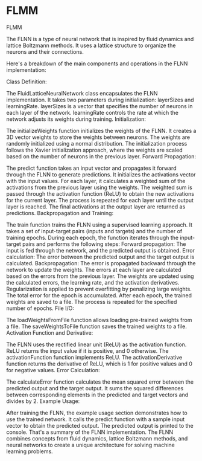 # FLMM
FLMM

The FLNN is a type of neural network that is inspired by fluid dynamics and lattice Boltzmann methods. It uses a lattice structure to organize the neurons and their connections.

Here's a breakdown of the main components and operations in the FLNN implementation:

Class Definition:

The FluidLatticeNeuralNetwork class encapsulates the FLNN implementation.
It takes two parameters during initialization: layerSizes and learningRate.
layerSizes is a vector that specifies the number of neurons in each layer of the network.
learningRate controls the rate at which the network adjusts its weights during training.
Initialization:

The initializeWeights function initializes the weights of the FLNN.
It creates a 3D vector weights to store the weights between neurons.
The weights are randomly initialized using a normal distribution.
The initialization process follows the Xavier initialization approach, where the weights are scaled based on the number of neurons in the previous layer.
Forward Propagation:

The predict function takes an input vector and propagates it forward through the FLNN to generate predictions.
It initializes the activations vector with the input values.
For each layer, it calculates a weighted sum of the activations from the previous layer using the weights.
The weighted sum is passed through the activation function (ReLU) to obtain the new activations for the current layer.
The process is repeated for each layer until the output layer is reached.
The final activations at the output layer are returned as predictions.
Backpropagation and Training:

The train function trains the FLNN using a supervised learning approach.
It takes a set of input-target pairs (inputs and targets) and the number of training epochs.
During each epoch, the function iterates through the input-target pairs and performs the following steps:
Forward propagation: The input is fed through the network, and the predicted output is obtained.
Error calculation: The error between the predicted output and the target output is calculated.
Backpropagation: The error is propagated backward through the network to update the weights.
The errors at each layer are calculated based on the errors from the previous layer.
The weights are updated using the calculated errors, the learning rate, and the activation derivatives.
Regularization is applied to prevent overfitting by penalizing large weights.
The total error for the epoch is accumulated.
After each epoch, the trained weights are saved to a file.
The process is repeated for the specified number of epochs.
File I/O:

The loadWeightsFromFile function allows loading pre-trained weights from a file.
The saveWeightsToFile function saves the trained weights to a file.
Activation Function and Derivative:

The FLNN uses the rectified linear unit (ReLU) as the activation function.
ReLU returns the input value if it is positive, and 0 otherwise.
The activationFunction function implements ReLU.
The activationDerivative function returns the derivative of ReLU, which is 1 for positive values and 0 for negative values.
Error Calculation:

The calculateError function calculates the mean squared error between the predicted output and the target output.
It sums the squared differences between corresponding elements in the predicted and target vectors and divides by 2.
Example Usage:

After training the FLNN, the example usage section demonstrates how to use the trained network.
It calls the predict function with a sample input vector to obtain the predicted output.
The predicted output is printed to the console.
That's a summary of the FLNN implementation. The FLNN combines concepts from fluid dynamics, lattice Boltzmann methods, and neural networks to create a unique architecture for solving machine learning problems.

